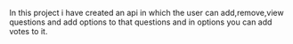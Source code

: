 In this project i have created an api in which the user can add,remove,view questions and add options to that questions and in options you can add votes to it.
